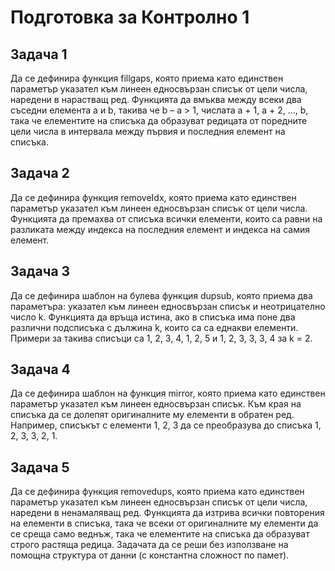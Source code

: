 # Подготовка за Контролно 1

## Задача 1
Да се дефинира функция fillgaps, която приема като единствен параметър указател към линеен едносвързан списък от цели числа, наредени в нарастващ ред. Функцията да вмъква 
между всеки два съседни елемента a и b, такива че b – a > 1, числата a + 1, a + 2, ..., b, така че елементите на списъка да образуват редицата от поредните цели числа в 
интервала между първия и последния елемент на списъка.

## Задача 2
Да се дефинира функция removeIdx, която приема като единствен параметър указател към линеен едносвързан списък от цели числа. Функцията да премахва от списъка всички 
елементи, които са равни на разликата между индекса на последния елемент и индекса на самия елемент.

## Задача 3
Да се дефинира шаблон на булева функция dupsub, която приема два параметъра: указател към линеен едносвързан списък и неотрицателно число k. Функцията да връща истина, 
ако в списъка има поне два различни подсписъка с дължина k, които са са еднакви елементи. Примери за такива списъци са 1, 2, 3, 4, 1, 2, 5 и 1, 2, 3, 3, 3, 4 за k = 2.

## Задача 4
Да се дефинира шаблон на функция mirror, която приема като единствен параметър указател към линеен едносвързан списък. Към края на списъка да се долепят оригиналните му 
елементи в обратен ред. Например, списъкът с елементи 1, 2, 3 да се преобразува до списъка 1, 2, 3, 3, 2, 1. 

## Задача 5
Да се дефинира функция removedups, която приема като единствен параметър указател към линеен едносвързан списък от цели числа, наредени в ненамаляващ ред. Функцията да 
изтрива всички повторения на елементи в списъка, така че всеки от оригиналните му елементи да се среща само веднъж, така че елементите на списъка да образуват строго 
растяща редица. Задачата да се реши без използване на помощна структура от данни (с константна сложност по памет).
